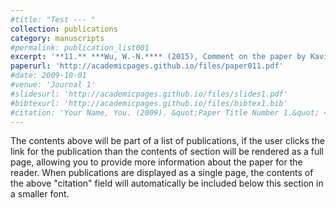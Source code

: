 ```yaml
---
#title: "Test --- "
collection: publications
category: manuscripts
#permalink: publication_list001
excerpt: '**11.** ***Wu, W.-N.**** (2015), Comment on the paper by Kavitha and Raghukanth “Regional level forecasting of seismic energy release”, Acta Geod Geophys, 51, 773-775, doi:10.1007/s40328-015-0157-x.'
paperurl: 'http://academicpages.github.io/files/paper011.pdf'
#date: 2009-10-01
#venue: 'Journal 1'
#slidesurl: 'http://academicpages.github.io/files/slides1.pdf'
#bibtexurl: 'http://academicpages.github.io/files/bibtex1.bib'
#citation: 'Your Name, You. (2009). &quot;Paper Title Number 1.&quot; <i>Journal 1</i>. 1(1).'
---
```

The contents above will be part of a list of publications, if the user clicks the link for the publication than the contents of section will be rendered as a full page, allowing you to provide more information about the paper for the reader. When publications are displayed as a single page, the contents of the above "citation" field will automatically be included below this section in a smaller font.

